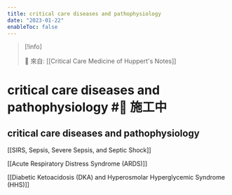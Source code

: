 ```yaml
---
title: critical care diseases and pathophysiology
date: "2023-01-22"
enableToc: false
---
```


> [!info]
>
> 🌱 來自: [[Critical Care Medicine of Huppert's Notes]]

# critical care diseases and pathophysiology #🚧 施工中

## critical care diseases and pathophysiology

[[SIRS, Sepsis, Severe Sepsis, and Septic Shock]]

[[Acute Respiratory Distress Syndrome (ARDS)]]

[[Diabetic Ketoacidosis (DKA) and Hyperosmolar Hyperglycemic Syndrome (HHS)]]

